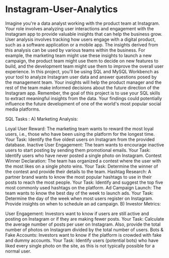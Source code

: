 # Instagram-User-Analytics
Imagine you're a data analyst working with the product team at Instagram. Your role involves analyzing user interactions and engagement with the Instagram app to provide valuable insights that can help the business grow.
User analysis involves tracking how users engage with a digital product, such as a software application or a mobile app. The insights derived from this analysis can be used by various teams within the business. For example, the marketing team might use these insights to launch a new campaign, the product team might use them to decide on new features to build, and the development team might use them to improve the overall user experience.
In this project, you'll be using SQL and MySQL Workbench as your tool to analyze Instagram user data and answer questions posed by the management team. Your insights will help the product manager and the rest of the team make informed decisions about the future direction of the Instagram app.
Remember, the goal of this project is to use your SQL skills to extract meaningful insights from the data. Your findings could potentially influence the future development of one of the world's most popular social media platforms.


SQL Tasks :
A) Marketing Analysis:


Loyal User Reward: The marketing team wants to reward the most loyal users, i.e., those who have been using the platform for the longest time.
Your Task: Identify the five oldest users on Instagram from the provided database.
Inactive User Engagement: The team wants to encourage inactive users to start posting by sending them promotional emails.
Your Task: Identify users who have never posted a single photo on Instagram.
Contest Winner Declaration: The team has organized a contest where the user with the most likes on a single photo wins.
Your Task: Determine the winner of the contest and provide their details to the team.
Hashtag Research: A partner brand wants to know the most popular hashtags to use in their posts to reach the most people.
Your Task: Identify and suggest the top five most commonly used hashtags on the platform.
Ad Campaign Launch: The team wants to know the best day of the week to launch ads.
Your Task: Determine the day of the week when most users register on Instagram. Provide insights on when to schedule an ad campaign.
B) Investor Metrics:


User Engagement: Investors want to know if users are still active and posting on Instagram or if they are making fewer posts.
Your Task: Calculate the average number of posts per user on Instagram. Also, provide the total number of photos on Instagram divided by the total number of users.
Bots & Fake Accounts: Investors want to know if the platform is crowded with fake and dummy accounts.
Your Task: Identify users (potential bots) who have liked every single photo on the site, as this is not typically possible for a normal user.

